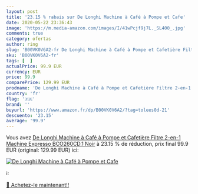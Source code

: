 ```yaml
---
layout: post
title: '23.15 % rabais sur De Longhi Machine à Café à Pompe et Cafe'
date: 2020-05-22 23:36:43
image: 'https://m.media-amazon.com/images/I/41wPcjf9j7L._SL400_.jpg'
comments: true
category: ofertas
author: ring
slug: 'B00VK0V6A2-fr De Longhi Machine à Café à Pompe et Cafetière Filtre...'
sku: 'B00VK0V6A2-fr'
tags: [  ]
actualPrice: 99.9 EUR
currency: EUR
price: 99.9
comparePrice: 129.99 EUR
prodname: 'De Longhi Machine à Café à Pompe et Cafetière Filtre 2-en-1  Machine Expresso BCO260CD.1  Noir'
country: 'fr'
flag: '🇫🇷'
brand: ''
buyurl: 'https://www.amazon.fr/dp/B00VK0V6A2/?tag=tolees0d-21'
descuento: '23.15'
average: '99.9'
---
```


Vous avez [De Longhi Machine à Café à Pompe et Cafetière Filtre 2-en-1  Machine Expresso BCO260CD.1  Noir](https://www.amazon.fr/dp/B00VK0V6A2/?tag=tolees0d-21)  à  23.15 % de réduction, prix final  99.9 EUR (original: 129.99 EUR) ici:

[![De Longhi Machine à Café à Pompe et Cafe](https://m.media-amazon.com/images/I/41wPcjf9j7L._SL400_.jpg)](https://www.amazon.fr/dp/B00VK0V6A2/?tag=tolees0d-21)

ℹ️:


[🛒 Achetez-le maintenant!!](https://www.amazon.fr/dp/B00VK0V6A2/?tag=tolees0d-21)

